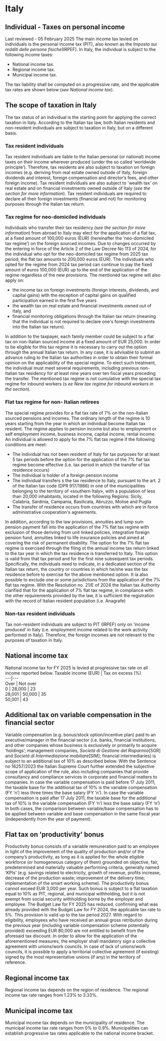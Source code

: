 # Italy
## Individual - Taxes on personal income
Last reviewed - 05 February 2025
The main income tax levied on individuals is the personal income tax (PIT), also known as the _Imposta_ _sui redditi delle persone fisiche_(IRPEF).
In Italy, the individual is subject to the following income taxes:
  * National income tax.
  * Regional income tax.
  * Municipal income tax.


The tax liability shall be computed on a progressive rate, and the applicable tax rates are shown below (_see_ _National income tax_).
## The scope of taxation in Italy
The tax status of an individual is the starting point for applying the correct taxation in Italy. According to the Italian tax law, both Italian residents and non-resident individuals are subject to taxation in Italy, but on a different basis.
### Tax resident individuals
Tax resident individuals are liable to the Italian personal (or national) income taxes on their income wherever produced (under the so called ‘worldwide principle’). Therefore, tax residents are also subject to taxation on foreign incomes (e.g. deriving from real estate owned outside of Italy, foreign dividends and interest, foreign compensation and director’s fees, and other foreign income).
Tax resident individuals are also subject to 'wealth tax' on real estate and on financial investments owned outside of Italy (_see_ _the section for more information_).
Tax resident individuals are required to declare all their foreign investments (financial and not) for monitoring purposes through the Italian tax return.
### Tax regime for neo-domiciled individuals
Individuals who transfer their tax residency _(see the section for more information_) from abroad to Italy may elect for the application of a flat tax, at a fixed amount of 100,000 euros (EUR) (hereinafter the ‘neo-domiciled tax regime’) on the foreign sourced incomes.
Due to changes occurred by the entering in force of the Article 2 of the Law Decree No 113 of 2024, for the individual who opt for the neo-domiciled tax regime from 2025 tax period, the flat tax amounts to 200,000 euros (EUR). The individuals who opted for the regime from 2024 tax period can continue to pay the fixed amount of euros 100,000 (EUR) up to the end of the application of the regime regardless of the new provisions.
The mentioned tax regime will also apply on:
  * the income tax on foreign investments (foreign interests, dividends, and capital gains) with the exception of capital gains on qualified participation earned in the first five years
  * the wealth tax on real estate and financial investments owned out of Italy, and
  * financial monitoring obligations through the Italian tax return (meaning that the individual is not required to declare one's foreign investments into the Italian tax return).


In addition to the taxpayer, each family member could be subject to a flat tax on non-Italian sourced income at a fixed amount of EUR 25,000.
In order to be eligible for this tax regime it is necessary to carry out the option through the annual Italian tax return. In any case, it is advisable to submit an advance ruling to the Italian tax authorities in order to obtain their formal opinion on the applicability of the special regime.
To elect such treatment, the individual must meet several requirements, including previous non-Italian tax residency for at least nine years over ten fiscal years preceding the transfer.
The mentioned tax regime is not cumulative with the special tax regime for inbound workers (s _ee New tax regime for inbound workers in the section_)_._
### Flat tax regime for non- Italian retirees
The special regime provides for a flat tax rate of 7% on the non-Italian sourced pensions and incomes.
The ordinary length of the regime is 10 years starting from the year in which an individual become Italian tax resident. The regime applies to pension income but also to employment or self employment income, business income, capital income, rental income.
An individual is allowed to apply for the 7% flat tax regime if the following conditions are meet:
  * The individual has not been resident of Italy for tax purposes for at least 5 tax periods before the option for the application of the 7% flat tax regime become effective (i.e. tax period in which the transfer of tax residence occurs)
  * The individual is holder of a foreign pension income
  * The individual transfers s the tax residence to Italy, pursuant to the art. 2 of the Italian tax code (DPR 917/1986) in one of the municipalities belonging to the territory of «southern Italy», with a population of less than 20,000 inhabitants, located in the following Regions: Sicily, Calabria, Sardinia, Campania, Basilicata, Abruzzo, Molise and Puglia
  * The transfer of residence occurs from countries with which are in force administrative cooperation's agreements.


In addition, according to the law provisions, annuities and lump sum pension payment fall into the application of the 7% flat tax regime with exclusion of those deriving from unit linked policies, integrative foreign pension fund, annuities linked to life insurance policies and aimed at covering the risk of permanent disability.
The option for the 7% flat tax regime is exercised through the filing ot the annual income tax return linked to the tax year in which the tax residence is transferred to Italy. This option is valid from that tax period and for the first nine subsequent tax periods. Specifically, the individuals need to indicate, in a dedicated section of the Italian tax return, the country or countries in which he/she was the tax residence before to exercise for the above mentioned option.
It ia also possible to exclude one or some jurisdictions from the application of the 7% flat tax regime.
With the Resolution no. 21/E of 2024 the Italian tax Authority clarified that for the application of 7% flat tax regime, in compliance with the other requirements provided by the law, it is sufficient the registration with the record of Italian resident population (i.e. Anagrafe)
### Non-tax resident individuals
Tax non-resident individuals are subject to PIT (IRPEF) only on ‘income produced’ in Italy (i.e. employment income related to the work activity performed in Italy). Therefore, the foreign incomes are not relevant to the purposes of taxation in Italy.
## National income tax
National income tax for FY 2025 is levied at progressive tax rate on all income reported below.
Taxable income (EUR) | Tax on excess (%)  
---|---  
Over | Not over  
0 | 28,000 | 23  
28,001 | 50,000 | 35  
50,001 | 43  
## Additional tax on variable compensation in the financial sector
Variable compensation (e.g. bonus/stock option/incentive plan) paid to an executive/manager in the financial sector (i.e. banks, financial institutions, and other companies whose business is exclusively or primarily to acquire ‘holdings’; management companies, _Società_ _di Gestione del Risparmio_[SGR] and _Società_ _di Intermediazione mobiliare_[SIM]; financial intermediaries) is subject to an additional tax of 10% as described below.
With the Sentence no 16257/2023 the Italian Supreme Court further extended the subjective scope of application of the rule, also including companies that provide consultancy and compliance services in corporate and financial matters to companies.
In case the variable compensation is paid before 17 July 2011, the taxable base for the additional tax of 10% is the variable compensation (FY ‘n’) less three times the base salary (FY ‘n’).
In case the variable compensation is paid after 17 July 2011, the taxable base for the additional tax of 10% is the variable compensation (FY ‘n’) less the base salary (FY ‘n’)
In both cases, the comparison between variable/base compensation has to be applied between variable and base compensation in the same fiscal year (independently from the year of payment).
## Flat tax on 'productivity' bonus
Productivity bonus consists of a variable remuneration paid to an employee in light of the improvement of the quality of production and/or of the company’s productivity, as long as it is applied for the whole eligible workforce (or homogeneous category of them) grounded on objective, fair, predetermined and materially valuable performing criteria, generally named ‘KPIs’ (e.g. savings related to electricity, growth of revenue, profits increase, decrease of the production waste; improvement of the delivery time; implementation of the smart working scheme).
The productivity bonus cannot exceed EUR 3,000 per year.
Such bonus is subject to a flat taxation equal to 10% as PIT, regional, and municipal withholding, but it is not exempt from social security withholding borne by the employer and employee. The Budget Law for FY 2025 has reduced, confirming what was already provided with the Budget Law for FY 2024, the applicable tax rate to 5%. This provision is valid up to the tax period 2027.
With regard to eligibility, employees who have received an annual gross retribution during the previous year (including variable compensation scheme potentially provided) exceeding EUR 80,000 are not entitled to benefit from the aforesaid tax discount.
In order to allow for the application of the aforementioned measures, the employer shall mandatory sign a collective agreement with unions/work councils. In case of lack of unions/work councils, it is possible to apply a territorial collective agreement (if existing) signed by the most representative unions (if any) in the territory of reference.
## Regional income tax
Regional income tax depends on the region of residence. The regional income tax rate ranges from 1.23% to 3.33%.
## Municipal income tax
Municipal income tax depends on the municipality of residence. The municipal income tax rate ranges from 0% to 0.9%. Municipalities can establish progressive tax rates applicable to the national income bracket.
